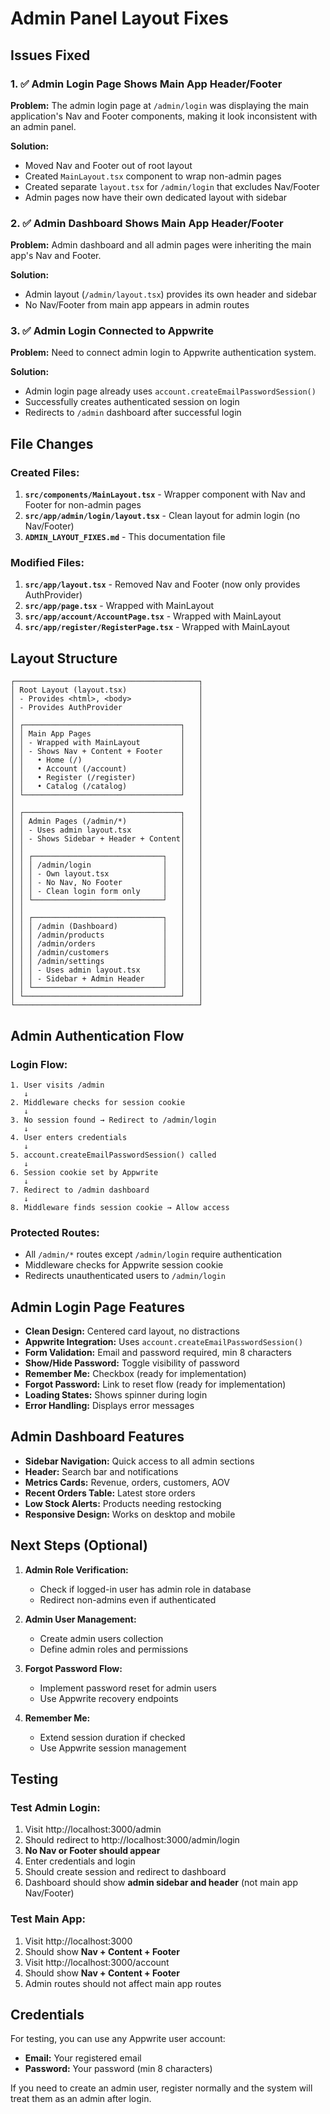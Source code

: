 # Admin Panel Layout Fixes

## Issues Fixed

### 1. ✅ Admin Login Page Shows Main App Header/Footer
**Problem:** The admin login page at `/admin/login` was displaying the main application's Nav and Footer components, making it look inconsistent with an admin panel.

**Solution:**
- Moved Nav and Footer out of root layout
- Created `MainLayout.tsx` component to wrap non-admin pages
- Created separate `layout.tsx` for `/admin/login` that excludes Nav/Footer
- Admin pages now have their own dedicated layout with sidebar

### 2. ✅ Admin Dashboard Shows Main App Header/Footer  
**Problem:** Admin dashboard and all admin pages were inheriting the main app's Nav and Footer.

**Solution:**
- Admin layout (`/admin/layout.tsx`) provides its own header and sidebar
- No Nav/Footer from main app appears in admin routes

### 3. ✅ Admin Login Connected to Appwrite
**Problem:** Need to connect admin login to Appwrite authentication system.

**Solution:**
- Admin login page already uses `account.createEmailPasswordSession()`
- Successfully creates authenticated session on login
- Redirects to `/admin` dashboard after successful login

## File Changes

### Created Files:
1. **`src/components/MainLayout.tsx`** - Wrapper component with Nav and Footer for non-admin pages
2. **`src/app/admin/login/layout.tsx`** - Clean layout for admin login (no Nav/Footer)
3. **`ADMIN_LAYOUT_FIXES.md`** - This documentation file

### Modified Files:
1. **`src/app/layout.tsx`** - Removed Nav and Footer (now only provides AuthProvider)
2. **`src/app/page.tsx`** - Wrapped with MainLayout
3. **`src/app/account/AccountPage.tsx`** - Wrapped with MainLayout
4. **`src/app/register/RegisterPage.tsx`** - Wrapped with MainLayout

## Layout Structure

```
┌─────────────────────────────────────────┐
│ Root Layout (layout.tsx)                │
│ - Provides <html>, <body>               │
│ - Provides AuthProvider                 │
│                                         │
│ ┌───────────────────────────────────┐   │
│ │ Main App Pages                    │   │
│ │ - Wrapped with MainLayout         │   │
│ │ - Shows Nav + Content + Footer    │   │
│ │   • Home (/)                      │   │
│ │   • Account (/account)            │   │
│ │   • Register (/register)          │   │
│ │   • Catalog (/catalog)            │   │
│ └───────────────────────────────────┘   │
│                                         │
│ ┌───────────────────────────────────┐   │
│ │ Admin Pages (/admin/*)            │   │
│ │ - Uses admin layout.tsx           │   │
│ │ - Shows Sidebar + Header + Content│   │
│ │                                   │   │
│ │ ┌─────────────────────────────┐   │   │
│ │ │ /admin/login                │   │   │
│ │ │ - Own layout.tsx            │   │   │
│ │ │ - No Nav, No Footer         │   │   │
│ │ │ - Clean login form only     │   │   │
│ │ └─────────────────────────────┘   │   │
│ │                                   │   │
│ │ ┌─────────────────────────────┐   │   │
│ │ │ /admin (Dashboard)          │   │   │
│ │ │ /admin/products             │   │   │
│ │ │ /admin/orders               │   │   │
│ │ │ /admin/customers            │   │   │
│ │ │ /admin/settings             │   │   │
│ │ │ - Uses admin layout.tsx     │   │   │
│ │ │ - Sidebar + Admin Header    │   │   │
│ │ └─────────────────────────────┘   │   │
│ └───────────────────────────────────┘   │
└─────────────────────────────────────────┘
```

## Admin Authentication Flow

### Login Flow:
```
1. User visits /admin
   ↓
2. Middleware checks for session cookie
   ↓
3. No session found → Redirect to /admin/login
   ↓
4. User enters credentials
   ↓
5. account.createEmailPasswordSession() called
   ↓
6. Session cookie set by Appwrite
   ↓
7. Redirect to /admin dashboard
   ↓
8. Middleware finds session cookie → Allow access
```

### Protected Routes:
- All `/admin/*` routes except `/admin/login` require authentication
- Middleware checks for Appwrite session cookie
- Redirects unauthenticated users to `/admin/login`

## Admin Login Page Features

- **Clean Design:** Centered card layout, no distractions
- **Appwrite Integration:** Uses `account.createEmailPasswordSession()`
- **Form Validation:** Email and password required, min 8 characters
- **Show/Hide Password:** Toggle visibility of password
- **Remember Me:** Checkbox (ready for implementation)
- **Forgot Password:** Link to reset flow (ready for implementation)
- **Loading States:** Shows spinner during login
- **Error Handling:** Displays error messages

## Admin Dashboard Features

- **Sidebar Navigation:** Quick access to all admin sections
- **Header:** Search bar and notifications
- **Metrics Cards:** Revenue, orders, customers, AOV
- **Recent Orders Table:** Latest store orders
- **Low Stock Alerts:** Products needing restocking
- **Responsive Design:** Works on desktop and mobile

## Next Steps (Optional)

1. **Admin Role Verification:**
   - Check if logged-in user has admin role in database
   - Redirect non-admins even if authenticated

2. **Admin User Management:**
   - Create admin users collection
   - Define admin roles and permissions

3. **Forgot Password Flow:**
   - Implement password reset for admin users
   - Use Appwrite recovery endpoints

4. **Remember Me:**
   - Extend session duration if checked
   - Use Appwrite session management

## Testing

### Test Admin Login:
1. Visit http://localhost:3000/admin
2. Should redirect to http://localhost:3000/admin/login
3. **No Nav or Footer should appear**
4. Enter credentials and login
5. Should create session and redirect to dashboard
6. Dashboard should show **admin sidebar and header** (not main app Nav/Footer)

### Test Main App:
1. Visit http://localhost:3000
2. Should show **Nav + Content + Footer**
3. Visit http://localhost:3000/account
4. Should show **Nav + Content + Footer**
5. Admin routes should not affect main app routes

## Credentials

For testing, you can use any Appwrite user account:
- **Email:** Your registered email
- **Password:** Your password (min 8 characters)

If you need to create an admin user, register normally and the system will treat them as an admin after login.

